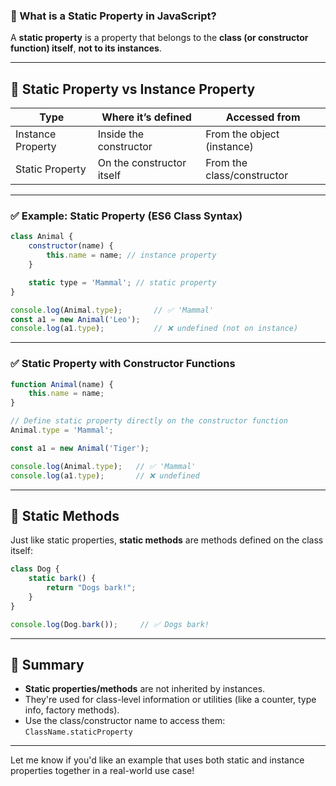 ### 📘 What is a **Static Property** in JavaScript?

A **static property** is a property that belongs to the **class (or constructor function) itself**, **not to its instances**.

---

## 🔹 Static Property vs Instance Property

| Type              | Where it’s defined        | Accessed from              |
| ----------------- | ------------------------- | -------------------------- |
| Instance Property | Inside the constructor    | From the object (instance) |
| Static Property   | On the constructor itself | From the class/constructor |

---

### ✅ Example: Static Property (ES6 Class Syntax)

```javascript
class Animal {
    constructor(name) {
        this.name = name; // instance property
    }

    static type = 'Mammal'; // static property
}

console.log(Animal.type);       // ✅ 'Mammal'
const a1 = new Animal('Leo');
console.log(a1.type);           // ❌ undefined (not on instance)
```

---

### ✅ Static Property with Constructor Functions

```javascript
function Animal(name) {
    this.name = name;
}

// Define static property directly on the constructor function
Animal.type = 'Mammal';

const a1 = new Animal('Tiger');

console.log(Animal.type);   // ✅ 'Mammal'
console.log(a1.type);       // ❌ undefined
```

---

## 🔹 Static Methods 

Just like static properties, **static methods** are methods defined on the class itself:

```javascript
class Dog {
    static bark() {
        return "Dogs bark!";
    }
}

console.log(Dog.bark());     // ✅ Dogs bark!
```

---

## 🧠 Summary

* **Static properties/methods** are not inherited by instances.
* They're used for class-level information or utilities (like a counter, type info, factory methods).
* Use the class/constructor name to access them: `ClassName.staticProperty`

---

Let me know if you'd like an example that uses both static and instance properties together in a real-world use case!
